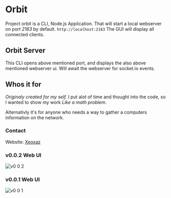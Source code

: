 # Orbit
Project orbit is a CLI, Node.js Application. That will start a local webserver on port *2163* by default. `http://localhost:2163` The GUI will display all connected clients.

## Orbit Server
This CLI opens above mentioned port, and displays the also above mentioned webserver ui. Will await the webserver for socket.io events.

## Whos it for
*Originaly created for my self.* I put alot of time and thought into the code, so I wanted to show my work *Like a math problem*.

Alternativly it's for anyone who needs a way to gather a computers information on the network.

### Contact
Website: [Xeoxaz](https://xeoxaz.com/)

### v0.0.2 Web UI
![v0 0 2](https://github.com/xeoxaz/Orbit_Server/assets/108138638/8c4bacb9-1392-4613-9cf6-a41c7f525729)

### v0.0.1 Web UI
![v0 0 1](https://github.com/xeoxaz/Orbit_Server/assets/108138638/d7e5dce9-16e6-4c5b-b654-6b317834b06e)
